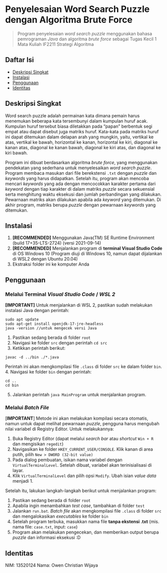 # Penyelesaian Word Search Puzzle dengan Algoritma Brute Force

> Program penyelesaian _word search puzzle_ menggunakan bahasa pemrograman _Java_ dan algoritma _brute force_
> sebagai Tugas Kecil 1 Mata Kuliah IF2211 Strategi Algoritma

## Daftar Isi
- [Deskripsi Singkat](#deskripsi-singkat)
- [Instalasi](#instalasi)
- [Penggunaan](#penggunaan)
- [Identitas](#identitas)

## Deskripsi Singkat

Word search puzzle adalah permainan kata dimana pemain harus menemukan beberapa kata 
tersembunyi dalam kumpulan huruf acak. Kumpulan huruf tersebut biasa diletakkan pada “papan” 
berbentuk segi empat atau dapat disebut juga matriks huruf. Kata-kata pada matriks huruf ini dapat 
ditemukan dalam delapan arah yang mungkin, yaitu, vertikal ke atas, vertikal ke bawah, horizontal 
ke kanan, horizontal ke kiri, diagonal ke kanan atas, diagonal ke kanan bawah, diagonal ke kiri 
atas, dan diagonal ke kiri bawah. 

Program ini dibuat berdasarkan algoritma _brute force_, yang menggunakan pendekatan yang sederhana untuk 
menyelesaikan _word search puzzle_. Program membaca masukan dari file berekstensi `.txt` dengan _puzzle_
dan _keywords_ yang harus didapatkan. Setelah itu, program akan mencoba mencari _keywords_ yang ada dengan
mencocokkan karakter pertama dari _keyword_ dengan tiap karakter di dalam matriks _puzzle_ secara sekuensial
serta menghitung waktu eksekusi dan jumlah perbandingan yang dilakukan. Pewarnaan matriks akan dilakukan apabila
ada _keyword_ yang ditemukan. Di akhir program, matriks berupa _puzzle_ dengan pewarnaan _keywords_ yang ditemukan.

## Instalasi

1. **[RECOMMENDED]** Menggunakan Java(TM) SE Runtime Environment (build 17+35-LTS-2724) (versi 2021-09-14)
2. **[RECOMMENDED]** Menjalankan program di **terminal Visual Studio Code** di OS Windows 10 (Program diuji di Windows 10, namun dapat dijalankan di WSL2 dengan Ubuntu 20.04)
3. Ekstraksi folder ini ke komputer Anda

## Penggunaan

### Melalui Terminal _Visual Studio Code_ / _WSL 2_
**[IMPORTANT]** Untuk menjalankan di WSL 2, pastikan sudah melakukan instalasi Java dengan perintah:
```
sudo apt update
sudo apt-get install openjdk-17-jre-headless
java -version //untuk mengecek versi Java
```

1. Pastikan sedang berada di folder `root`
2. Navigasi ke folder `src` dengan perintah `cd src`
3. Ketikkan perintah berikut: 
```
javac -d ../bin ./*.java
```
Perintah ini akan mengkompilasi file `.class` di folder `src` ke dalam folder `bin`.
4. Navigasi ke folder `bin` dengan perintah:
```
cd ..
cd bin
```
5. Jalankan perintah `java MainProgram` untuk menjalankan program.
### Melalui _Batch File_

[**IMPORTANT**] Metode ini akan melakukan kompilasi secara otomatis, namun untuk dapat melihat pewarnaan _puzzle_, pengguna harus
mengubah nilai variabel di Registry Editor. Untuk melakukannya:
1. Buka Registry Editor (dapat melalui _search bar_ atau _shortcut_ `Win + R` dan mengisikan `regedit`)
2. Navigasikan ke folder `HKEY_CURRENT_USER/CONSOLE`. Klik kanan di area putih, pilih `New > DWORD (32-bit value)`
3. Pada dialog pembuatan, isikan nama variabel dengan `VirtualTerminalLevel`. Setelah dibuat, variabel akan terinisialisasi di layar.
4. Klik `VirtualTerminalLevel` dan pilih opsi `Modify`. Ubah isian _value data_ menjadi 1.

Setelah itu, lakukan langkah-langkah berikut untuk menjalankan program:
1. Pastikan sedang berada di folder `root`
2. Apabila ingin menambahkan _test case_, tambahkan di folder `test`
3. Jalankan `run.bat`. _Batch file_ akan mengkompilasi file `.class` di folder `src` dan mengalokasikan _executables_ ke folder `bin`
4. Setelah program terbuka, masukkan nama file **tanpa ekstensi .txt** (mis. nama file: `case.txt`, input: `case`)
5. Program akan melakukan pengecekan, dan memberikan output berupa _puzzle_ dan informasi eksekusi :D

## Identitas
NIM: 13520124
Nama: Owen Christian Wijaya
